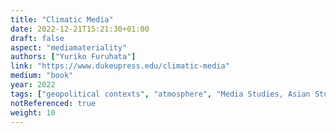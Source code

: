 ```yaml
---
title: "Climatic Media"
date: 2022-12-21T15:21:30+01:00
draft: false
aspect: "mediamateriality"
authors: ["Yuriko Furuhata"]
link: "https://www.dukeupress.edu/climatic-media"
medium: "book"
year: 2022
tags: ["geopolitical contexts", "atmosphere", "Media Studies, Asian Studies, Environmental Studies", "scientists, technicians, architects, and artists", "Nakaya Fujiko"]
notReferenced: true
weight: 10
---
```

